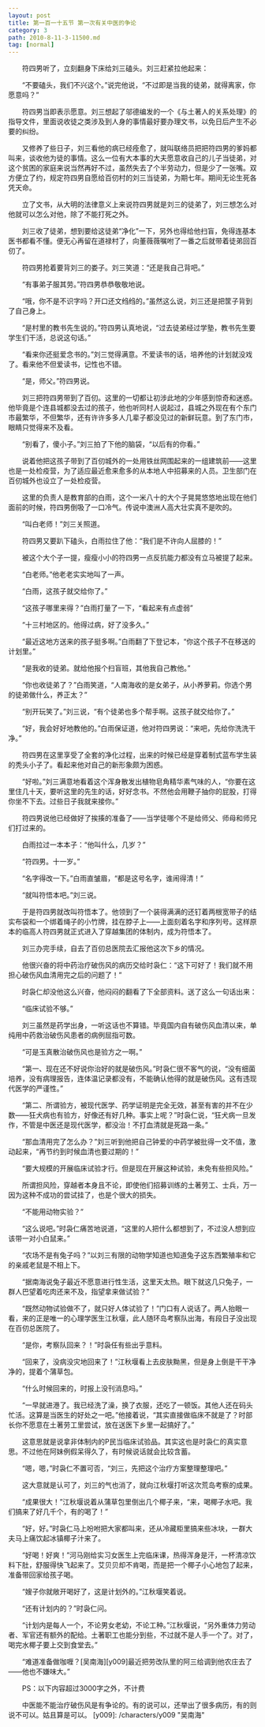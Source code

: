 ```yaml
---
layout: post
title: 第一百一十五节 第一次有关中医的争论
category: 3
path: 2010-8-11-3-11500.md
tag: [normal]
---
```


　　符四男听了，立刻翻身下床给刘三磕头。刘三赶紧拉他起来：

　　“不要磕头，我们不兴这个。”说完他说，“不过即是当我的徒弟，就得离家，你愿意吗？”

　　符四男当即表示愿意。刘三想起了邬德编发的一个《与土著人的关系处理》的指导文件，里面说收徒之类涉及到人身的事情最好要办理文书，以免日后产生不必要的纠纷。

　　又修养了些日子，刘三看他的病已经痊愈了，就叫联络员把把符四男的爹妈都叫来，谈收他为徒的事情。这么一位有大本事的大夫愿意收自己的儿子当徒弟，对这个贫困的家庭来说当然再好不过，虽然失去了个半劳动力，但是少了一张嘴。双方便立了约，规定符四男自愿给百仞村的刘三当徒弟，为期七年。期间无论生死各凭天命。

　　立了文书，从大明的法律意义上来说符四男就是刘三的徒弟了，刘三想怎么对他就可以怎么对他，除了不能打死之外。

　　刘三收了徒弟，想到要给这徒弟“净化”一下，另外也得给他扫盲，免得连基本医书都看不懂。便无心再留在道禄村了，向董薇薇嘱咐了一番之后就带着徒弟回百仞了。

　　符四男抢着要背刘三的娄子。刘三笑道：“还是我自己背吧。”

　　“有事弟子服其劳。”符四男恭恭敬敬地说。

　　“哦，你不是不识字吗？开口还文绉绉的。”虽然这么说，刘三还是把筐子背到了自己身上。

　　“是村里的教书先生说的。”符四男认真地说，“过去徒弟经过学塾，教书先生要学生们干活，总说这句话。”

　　“看来你还挺爱念书的。”刘三觉得满意。不爱读书的话，培养他的计划就没戏了。看来他不但爱读书，记性也不错。

　　“是，师父。”符四男说。

　　刘三把符四男带到了百仞。这里的一切都让初涉此地的少年感到惊奇和迷惑。他毕竟是个连县城都没去过的孩子，他也听同村人说起过，县城之外现在有个东门市最繁华，不但繁华，还有许许多多人几辈子都没见过的新鲜玩意。到了东门市，眼睛只觉得来不及看。

　　“别看了，傻小子。”刘三拍了下他的脑袋，“以后有的你看。”

　　说着他把这孩子带到了百仞城外的一处用铁丝网围起来的一组建筑前——这里也是一处检疫营，为了适应最近愈来愈多的从本地人中招募来的人员。卫生部门在百仞城外也设立了一处检疫营。

　　这里的负责人是教育部的白雨，这个一米八十的大个子晃晃悠悠地出现在他们面前的时候，符四男倒吸了一口冷气。传说中澳洲人高大壮实真不是吹的。

　　“叫白老师！”刘三关照道。

　　符四男又要趴下磕头，白雨拉住了他：“我们是不许向人屈膝的！”

　　被这个大个子一提，瘦瘦小小的符四男一点反抗能力都没有立马被提了起来。

　　“白老师。”他老老实实地叫了一声。

　　“白雨，这孩子就交给你了。”

　　“这孩子哪里来得？”白雨打量了一下，“看起来有点虚弱”

　　“十三村地区的。他得过病，好了没多久。”

　　“最近这地方送来的孩子挺多啊。”白雨翻了下登记本，“你这个孩子不在移送的计划里。”

　　“是我收的徒弟。就给他报个扫盲班，其他我自己教他。”

　　“你也收徒弟了？”白雨笑道，“人南海收的是女弟子，从小养萝莉。你选个男的徒弟做什么，养正太？”

　　“别开玩笑了。”刘三说，“有个徒弟也多个帮手啊。这孩子就交给你了。”

　　“好，我会好好地教他的。”白雨保证道，他对符四男说：“来吧，先给你洗洗干净。”

　　符四男在这里享受了全套的净化过程，出来的时候已经是穿着制式蓝布学生装的秃头小子了。看起来他对自己的新形象颇为困惑。

　　“好啦。”刘三满意地看着这个浑身散发出植物皂角精华素气味的人，“你要在这里住几十天，要听这里的先生的话，好好念书。不然他会用鞭子抽你的屁股，打得你坐不下去。过些日子我就来接你。”

　　符四男说他已经做好了挨揍的准备了——当学徒哪个不是给师父、师母和师兄们打过来的。

　　白雨拉过一本本子：“他叫什么，几岁？”

　　“符四男。十一岁。”

　　“名字得改一下。”白雨直皱眉，“都是这号名字，谁闹得清！”

　　“就叫符悟本吧。”刘三说。

　　于是符四男就改叫符悟本了。他领到了一个装得满满的还钉着两根宽带子的结实布袋和一个绑着绳子的小竹牌，挂在脖子上——上面刻着名字和序列号。这样原本的临高人符四男就正式进入了穿越集团的体制内，成为符悟本了。

　　刘三办完手续，自去了百仞总医院去汇报他这次下乡的情况。

　　他很兴奋的将中药治疗破伤风的病历交给时袅仁：“这下可好了！我们就不用担心破伤风血清用完之后的问题了！”

　　时袅仁却没他这么兴奋，他闷闷的翻看了下全部资料。送了这么一句话出来：

　　“临床试验不够。”

　　刘三虽然是药学出身，一听这话也不算错。毕竟国内自有破伤风血清以来，单纯用中药救治破伤风患者的病例屈指可数。

　　“可是玉真散治破伤风也是验方之一啊。”

　　“第一、现在还不好说你治好的就是破伤风。”时袅仁很不客气的说，“没有细菌培养，没有病理报告，连体温记录都没有，不能确认他得的就是破伤风。这有违现代医学的严谨性。”

　　“第二、所谓验方，被现代医学、药学证明是完全无效，甚至有害的并不在少数——狂犬病也有验方，好像还有好几种。事实上呢？”时袅仁说，“狂犬病一旦发作，不管是中医还是现代医学，都没治！不打血清就是死路一条。”

　　“那血清用完了怎么办？”刘三听到他把自己钟爱的中药学被批得一文不值，激动起来，“再节约到时候血清也要过期的！”

　　“要大规模的开展临床试验才行。但是现在开展这种试验，未免有些担风险。”

　　所谓担风险，穿越者本身且不论，即使他们招募训练的土著劳工、士兵，万一因为这种不成功的尝试挂了，也是个很大的损失。

　　“不能用动物实验？”

　　“这么说吧。”时袅仁痛苦地说道，“这里的人把什么都想到了，不过没人想到应该带一对小白鼠来。”

　　“农场不是有兔子吗？”以刘三有限的动物学知道也知道兔子这东西繁殖率和它的亲戚老鼠是不相上下。

　　“据南海说兔子最近不愿意进行性生活，这里天太热。眼下就这几只兔子，一群人巴望着吃肉还来不及，指望拿来做试验？”

　　“既然动物试验做不了，就只好人体试验了！”门口有人说话了。两人抬眼一看，来的正是唯一的心理学医生江秋堰，此人随环岛考察队出海，有段日子没出现在百仞总医院了。

　　“是你，考察队回来？！”时袅任有些出乎意料。

　　“回来了，没病没灾地回来了！”江秋堰看上去皮肤黝黑，但是身上倒是干干净净的，提着个蒲草包。

　　“什么时候回来的，时报上没刊消息吗。”

　　“一早就进港了。我已经洗了澡，换了衣服，还吃了一顿饭。其他人还在码头忙活。这算是当医生的好处之一吧。”他接着说，“其实直接做临床不就是了？时部长你不愿意在土著劳工里尝试，放在送医下乡里一起搞好了。”

　　这意思就是说拿非体制内的P民当临床试验品。其实这也是时袅仁的真实意思。不过他在阿妹例假呆得久了，有时候说话就会比较含蓄。

　　“嗯，嗯，”时袅仁不置可否，“刘三，先把这个治疗方案整理整理吧。”

　　这大意就是认可了，刘三的气也消了，就向江秋堰打听这次荒岛考察的成果。

　　“成果很大！”江秋堰说着从蒲草包里倒出几个椰子来，“来，喝椰子水吧。我们搞来了好几千个，有的喝了！”

　　“好，好。”时袅仁马上吩咐把大家都叫来，还从冷藏柜里搞来些冰块，一群大夫马上痛饮起冰镇椰子汁来了。

　　“好喝！好爽！”河马刚给实习女医生上完临床课，热得浑身是汗，一杯清凉饮料下肚，舒服得快飞起来了。艾贝贝却不肯喝，而是把一个椰子小心地包了起来，准备带回家给孩子喝。

　　“嫂子你就敞开喝好了，这是计划外的。”江秋堰笑着说。

　　“还有计划内的？”时袅仁问。

　　“计划内是每人一个，不论男女老幼，不论工种。”江秋堰说，“另外重体力劳动者、军官还有额外的配给。土著职工也能分到些，不过就不是人手一个了。对了，喝完水椰子要上交到食堂去。”

　　“难道准备做咖喱？[吴南海][y009]最近把劳改队里的阿三给调到他农庄去了——他也不嫌味大。”

　　PS：以下内容超过3000字之外，不计费

　　中医能不能治疗破伤风是有争论的。有的说可以，还举出了很多病历，有的则说不可以。姑且算是可以。
[y009]: /characters/y009 "吴南海"
